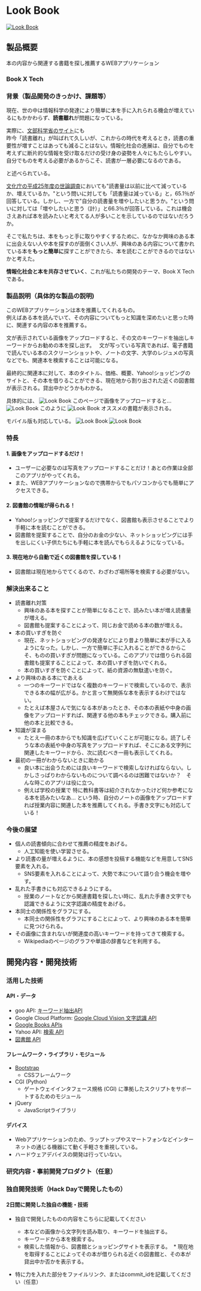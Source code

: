 # Look Book

[![Look Book](https://raw.github.com/GabLeRoux/WebMole/master/ressources/WebMole_Youtube_Video.png)](https://youtu.be/ty6sV5TM5cs)

## 製品概要
本の内容から関連する書籍を探し推薦するWEBアプリケーション
### Book X Tech

### 背景（製品開発のきっかけ、課題等）
現在、世の中は情報科学の発達により簡単に本を手に入れられる機会が増えているにもかかわらず、**読書離れ**が問題になっている。

実際に、[文部科学省のサイト](http://www.mext.go.jp/b_menu/shingi/bunka/toushin/04020301/008.htm)にも  
昨今「読書離れ」が叫ばれて久しいが、これからの時代を考えるとき，読書の重要性が増すことはあっても減ることはない。情報化社会の進展は、自分でものを考えずに断片的な情報を受け取るだけの受け身の姿勢を人々にもたらしやすい。自分でものを考える必要があるからこそ、読書が一層必要になるのである。

と述べられている。

[文化庁の平成25年度の世論調査](http://www.bunka.go.jp/tokei_hakusho_shuppan/tokeichosa/kokugo_yoronchosa/pdf/h25_chosa_kekka.pdf)においても"読書量は以前に比べて減っているか、増えているか。"という問いに対しても「読書量は減っている」と，65.1％が回答している。しかし、一方で"自分の読書量を増やしたいと思うか。"という問いに対しては「増やしたいと思う（計）」と66.3％が回答している。これは機会さえあれば本を読みたいと考えてる人が多いことを示しているのではないだろうか。  

そこで私たちは、本をもっと手に取りやすくするために、なかなか興味のある本に出会えない人や本を探すのが面倒くさい人が、興味のある内容について書かれている本を**もっと簡単に**探すことができたら、本を読むことができるのではないかと考えた。

**情報化社会と本を共存させていく**、これが私たちの開発のテーマ、Book X Techである。

### 製品説明（具体的な製品の説明)
このWEBアプリケーションは本を推薦してくれるもの。  
例えばある本を読んでいて、その内容についてもっと知識を深めたいと思った時に、関連する内容の本を推薦する。

文が表示されている画像をアップロードすると、その文のキーワードを抽出しキーワードからお勧めの本を探し出す。  
文が写っている写真であれば、電子書籍で読んでいる本のスクリーンショットや、ノートの文字、大学のレジュメの写真などでも、関連本を検索することは可能になる。

最終的に関連本に対して、本のタイトル、価格、概要、Yahoo!ショッピングのサイトと、その本を借りることができる、現在地から割り出された近くの図書館が表示される。貸出中かどうかもわかる。

具体的には、
![Look Book](FirstPage.png)
このページで画像をアップロードすると...
![Look Book](SecondImage.png)
このように
![Look Book](ThirdImage.png)
オススメの書籍が表示される。

モバイル版も対応している。
![Look Book](First-mobile.jpg)
![Look Book](SecondImage-mo.jpg)


### 特長
#### 1. 画像をアップロードするだけ！
* ユーザーに必要なのは写真をアップロードすることだけ！あとの作業は全部このアプリがやってくれる。
* また、WEBアプリケーションなので携帯からでもパソコンからでも簡単にアクセスできる。

#### 2. 図書館の情報が得られる！
* Yahoo!ショッピングで提案するだけでなく、図書館も表示させることでより手軽に本を読むことができる。
* 図書館を提案することで、自分のお金の少ない、ネットショッピングには手を出しにくい子供たちにも手軽に本を読んでもらえるようになっている。

#### 3. 現在地から自動で近くの図書館を探している！
* 図書館は現在地からでてくるので、わざわざ場所等を検索する必要がない。

### 解決出来ること
* 読書離れ対策
  * 興味のある本を探すことが簡単になることで、読みたい本が増え読書量が増える。
  * 図書館も提案することによって、同じお金で読める本の数が増える。
* 本の買いすぎを防ぐ
  * 現在、ネットショッピングの発達などにより昔より簡単に本が手に入るようになった。しかし、一方で簡単に手に入れることができるからこそ、ものの買いすぎが問題になっている。このアプリでは借りられる図書館も提案することによって、本の買いすぎを防いでくれる。
  * 本の買いすぎを防ぐことによって、紙の資源の無駄遣いを防ぐ。
* より興味のある本にであえる
  * 一つのキーワードではなく複数のキーワードで検索しているので、表示できる本の幅が広がる。かと言って無関係な本を表示するわけではない。
  * たとえば本屋さんで気になる本があったとき、その本の表紙や中身の画像をアップロードすれば、関連する他の本もチェックできる。購入前に他の本と比較できる。
* 知識が深まる
  * たとえ一冊の本からでも知識を広げていくことが可能になる。読了しそうな本の表紙や中身の写真をアップロードすれば、そこにある文字列に関連したキーワードから、次に読むべき一冊も表示してくれる。
* 最初の一冊がわからないときに助かる
  * 良い本に出会うためには良いキーワードで検索しなければならない。しかしさっぱりわからないものについて調べるのは困難ではないか？　そんな時このアプリは役に立つ。
  * 例えば学校の授業で 特に教科書等は紹介されなかったけど何か参考になる本を読みたいなあ... という時、自分のノートの画像をアップロードすれば授業内容に関連した本を推薦してくれる。手書き文字にも対応している！

### 今後の展望
* 個人の読書傾向に合わせて推薦の精度をあげる。
  * 人工知能を使い学習させる。
* より読書の量が増えるように、本の感想を投稿する機能などを用意してSNS要素を入れる。
  * SNS要素を入れることによって、大勢で本について語り合う機会を増やす。
* 乱れた手書きにも対応できるようにする。
  * 授業のノートなどから関連書籍を探したい時に、乱れた手書き文字でも認識できるように文字認識の精度をあげる。
* 本同士の関係性をグラフにする。
  * 本同士の関係性をグラフにすることによって、より興味のある本を簡単に見つけられる。
* その画像に含まれないが関連度の高いキーワードを持ってきて検索する。
  * Wikipediaのページのグラフや単語の辞書などを利用する。


## 開発内容・開発技術
### 活用した技術

#### API・データ 
* goo API: [キーワード抽出API](https://labs.goo.ne.jp/api/jp/keyword-extraction/)
* Google Cloud Platform: [Google Cloud Vision 文字認識 API](https://cloud.google.com/vision/?hl=ja)
* [Google Books APIs](https://developers.google.com/books/)
* Yahoo API:  [検索 API](https://developer.yahoo.co.jp/webapi/shopping/shopping/v1/itemsearch.html)
* [図書館 API](https://calil.jp/doc/api.html)

#### フレームワーク・ライブラリ・モジュール
* [Bootstrap](http://getbootstrap.com/)
  * CSSフレームワーク
* CGI (Python)
  * ゲートウェイインタフェース規格 (CGI) に準拠したスクリプトをサポートするためのモジュール
* jQuery
  * JavaScriptライブラリ

#### デバイス
* Webアプリケーションのため、ラップトップやスマートフォンなどインターネットの通じる機器にて動く手軽さを重視している。
* ハードウェアデバイスの開発は行っていない。

### 研究内容・事前開発プロダクト（任意）

### 独自開発技術（Hack Dayで開発したもの）
#### 2日間に開発した独自の機能・技術
* 独自で開発したものの内容をこちらに記載してください
  * 本などの画像から文字列を読み取り、キーワードを抽出する。
  * キーワードから本を検索する。
  * 検索した情報から、図書館とショッピングサイトを表示する。
  * 現在地を取得することによってその本が借りられる近くの図書館と、その本が貸出中か否かを表示する。

* 特に力を入れた部分をファイルリンク、またはcommit_idを記載してください（任意）
